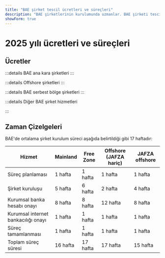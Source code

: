 ```yaml
---
title: "BAE şirket tescil ücretleri ve süreçleri"
description: "BAE şirketlerinin kurulumunda uzmanlar. BAE şirketi tescil ücretleri ve tahmini işletme kurulum süreci."
showForm: true
---
```


# 2025 yılı ücretleri ve süreçleri

## Ücretler

:::details BAE ana kara şirketleri
<TableWrapper
  :headers="['Farklı BAE şirket türleri', '1. Yıl Maliyeti', '2. Yıl Maliyeti', 'Taslak Fatura']"
  :rows="[
    { title: 'Dubai mainland LLC', year1Cost: 23610, year2Cost: 12932, invoiceLink: 'https://docs.google.com/document/d/17zrplxsKNhqfC8AGuqbiAzR_1QXutglx_zeaSEys7-E/edit?usp=sharing' },
    { title: 'Abu Dhabi LLC', year1Cost: 29538, year2Cost: 12003, invoiceLink: '/resources/contacts' },
    { title: 'RAK LLC', year1Cost: 23400, year2Cost: 10469, invoiceLink: '/resources/contacts' },
    { title: 'Sharjah LLC', year1Cost: 30995, year2Cost: 13960, invoiceLink: '/resources/contacts' },
    { title: 'Ajman LLC', year1Cost: 29375, year2Cost: 8960, invoiceLink: '/resources/contacts' }
  ]"
/>
:::

:::details Offshore şirketleri
<TableWrapper
  :headers="['BAE Offshore şirket kurma seçenekleri', '1. Yıl Maliyeti', '2. Yıl Maliyeti', 'Taslak Fatura']"
  :rows="[
    { title: 'JAFZA offshore company formation', year1Cost: 22393, year2Cost: 10143, invoiceLink: '/resources/contacts' },
    { title: 'RAK offshore company formation', year1Cost: 16714, year2Cost: 5620, invoiceLink: '/resources/contacts' },
    { title: 'Ajman offshore company formation', year1Cost: 12670, year2Cost: 3200, invoiceLink: '/resources/contacts' }
  ]"
/>
:::

:::details BAE serbest bölge şirketleri
<TableWrapper
  :headers="['BAE serbest bölgeleri', '1. Yıl Maliyeti', '2. Yıl Maliyeti', 'Taslak Fatura']"
  :rows="[
    { title: 'Dubai FTZ - Dubai Airport', year1Cost: 22063, year2Cost: 12329, invoiceLink: '/resources/contacts' },
    { title: 'Dubai FTZ - DMCC', year1Cost: 24874, year2Cost: 15999, invoiceLink: '/resources/contacts' },
    { title: 'RAKEZ company', year1Cost: 19605, year2Cost: 11182, invoiceLink: '/resources/contacts' }
  ]"
/>
:::

:::details Diğer BAE şirket hizmetleri

<TableWrapper
  :headers="['BAE kurumsal banka hesabı açma (seyahat gerekli)', 'Açıklamalar', 'USD Cinsinden Maliyet']"
  :rows="[
    { title: 'Kaydettiğimiz BAE şirketi için BAE kurumsal banka hesabı', remarks: 'Basit kurumsal yapı ve iş faaliyeti', cost: 4950 },
    { title: '', remarks: 'Karmaşık kurumsal yapı veya iş faaliyeti (örn. kripto)', cost: 6950 },
    { title: 'Kaydetmediğimiz BAE şirketi için BAE kurumsal banka hesabı', remarks: 'BAE kurumsal banka hesabı için BAE şirketi', cost: 6950 },
    { title: '', remarks: 'Karmaşık kurumsal yapı veya iş faaliyeti (örn. kripto)', cost: 8950 },
    { title: 'BAE kişisel banka hesabı', remarks: '', cost: 2950 }
  ]"
/>

<TableWrapper
  :headers="['BAE oturma/çalışma vizesi', 'Açıklamalar', 'Maliyet']"
  :rows="[
    { title: 'Çalışma vizesi ücretleri', remarks: 'Ücretimize dahil olanlar<br/>i) Çalışan Koruma Programı (EPI) ücreti (maaş aralığına ve vize türüne bağlı olarak 23 USD ile 155 USD arası);<br/>ii) sağlık uygunluk testi (235 USD)<br/>iii) Emirates ID başvurusu (165 USD) ve<br/>iv) devlet başvuru ücreti (1.500 USD). Sağlık sigortası ücretleri hariçtir', cost: 4950 },
    { title: 'Golden vize ücretleri', remarks: '', cost: 7950 },
    { title: 'Bağımlı vizesi - eş', remarks: '', cost: 2950 },
    { title: 'Bağımlı vizesi - çocuk', remarks: '', cost: 1950 }
  ]"
/>

<TableWrapper
  :headers="['BAE şirketi muhasebe ve vergi hizmetleri', 'Açıklamalar', 'Maliyet']"
  :rows="[
    { title: 'Aktif şirket için yıllık muhasebe ve vergi ücretleri', remarks: 'Bu bir Golden Fish ücret tahminidir. Şirketinizden taslak muhasebe rakamları alındıktan sonra, Golden Fish işletmeniz için muhasebe ve vergi ücretlerini doğru bir şekilde bildirecektir.', cost: 5950 },
    { title: 'Pasif şirket için yıllık muhasebe ve vergi ücretleri', remarks: '', cost: 1200 },
    { title: 'Yaklaşık denetim ücretleri (gerekirse)', remarks: '', cost: 2000 },
    { title: 'KDV beyannamesi', remarks: 'Hacme bağlı olarak üç aylık veya aylık', cost: 750 },
    { title: 'Defter tutma', remarks: '', buttonLink: '#' },
    { title: 'Bordro', remarks: '', buttonLink: '#' }
  ]"
/>
:::

## Zaman Çizelgeleri

BAE'de ortalama şirket kurulum süreci aşağıda belirtildiği gibi 17 haftadır:

| Hizmet                             | Mainland | Free Zone | Offshore (JAFZA hariç) | JAFZA offshore |
| ---------------------------------- | -------- | --------- | --------------------- | -------------- |
| Süreç planlaması                   | 1 hafta  | 1 hafta   | 1 hafta              | 1 hafta        |
| Şirket kuruluşu                    | 5 hafta  | 6 hafta   | 2 hafta              | 4 hafta        |
| Kurumsal banka hesabı onayı        | 8 hafta  | 8 hafta   | 12 hafta             | 8 hafta        |
| Kurumsal internet bankacılığı onayı| 1 hafta  | 1 hafta   | 1 hafta              | 1 hafta        |
| Süreç tamamlanması                 | 1 hafta  | 1 hafta   | 1 hafta              | 1 hafta        |
| Toplam süreç süresi               | 16 hafta | 17 hafta  | 17 hafta             | 15 hafta       |